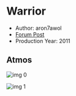 # Warrior

* Author: aron7awol
* [Forum Post](https://www.avsforum.com/threads/bass-eq-for-filtered-movies.2995212/post-58153780)
* Production Year: 2011

## Atmos

![img 0](https://i.imgur.com/YnWIZWV.jpg)

![img 1](https://i.imgur.com/Cc01H82.jpg)

